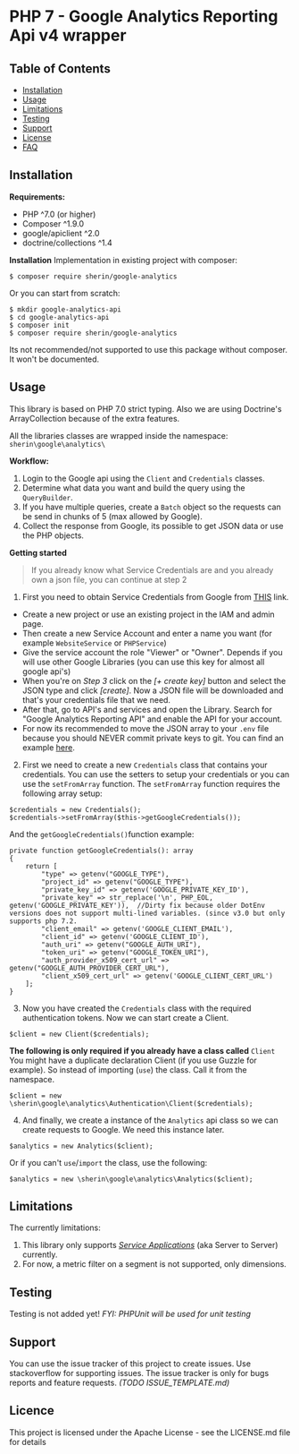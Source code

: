 
# PHP 7 - Google Analytics Reporting Api v4 wrapper

## Table of Contents

 - [Installation](#installation)
 - [Usage](#usage)
 - [Limitations](#limitations)
 - [Testing](#testing)
 - [Support](#support)
 - [License](#license)
 - [FAQ](#faq)

## Installation
**Requirements:** 
 - PHP ^7.0 (or higher)
 - Composer ^1.9.0
 - google/apiclient ^2.0
 - doctrine/collections ^1.4

**Installation**
Implementation in existing project with composer:

    $ composer require sherin/google-analytics

Or you can start from scratch:

    $ mkdir google-analytics-api
    $ cd google-analytics-api
    $ composer init
    $ composer require sherin/google-analytics

Its not recommended/not supported to use this package without composer. It won't be documented.

## Usage
This library is based on PHP 7.0 strict typing. Also we are using Doctrine's ArrayCollection because of the extra features. 

All the libraries classes are wrapped inside the namespace: `sherin\google\analytics\`

**Workflow:**
 1. Login to the Google api using the `Client` and `Credentials` classes.
 2. Determine what data you want and build the query using the `QueryBuilder`.
 3. If you have multiple queries, create a `Batch` object so the requests can be send in chunks of 5 (max allowed by Google).
 4. Collect the response from Google, its possible to get JSON data or use the PHP objects.

**Getting started**

> If you already know what Service Credentials are and you already own a json file, you can continue at step 2

1. First you need to obtain Service Credentials from Google from [THIS](https://console.developers.google.com/iam-admin/serviceaccounts) link. 
- Create a new project or use an existing project in the IAM and admin page. 
- Then create a new Service Account and enter a name you want (for example `WebsiteService` or `PHPService`)
- Give the service account the role "Viewer" or "Owner". Depends if you will use other Google Libraries (you can use this key for almost all google api's)
- When you're on *Step 3* click on the *[+ create key]* button and select the JSON type and click *[create]*. Now a JSON file will be downloaded and that's your credentials file that we need.
- After that, go to API's and services and open the Library. Search for "Google Analytics Reporting API" and enable the API for your account.
- For now its recommended to move the JSON array to your `.env` file because you should NEVER commit private keys to git. You can find an example [here](https://gist.github.com/SherinBloemendaal/41b4c5051cf39189b6ebee858b0f2a9c).
2. First we need to create a new `Credentials` class that contains your credentials. You can use the setters to setup your credentials or you can use the `setFromArray` function. The `setFromArray` function requires the following array setup:
```
$credentials = new Credentials();
$credentials->setFromArray($this->getGoogleCredentials());
```
And the `getGoogleCredentials()`function example:
```
private function getGoogleCredentials(): array
{
    return [  
        "type" => getenv("GOOGLE_TYPE"),  
        "project_id" => getenv("GOOGLE_TYPE"),  
        "private_key_id" => getenv('GOOGLE_PRIVATE_KEY_ID'),  
        "private_key" => str_replace('\n', PHP_EOL, getenv('GOOGLE_PRIVATE_KEY')),  //Dirty fix because older DotEnv versions does not support multi-lined variables. (since v3.0 but only supports php 7.2.
        "client_email" => getenv('GOOGLE_CLIENT_EMAIL'),  
        "client_id" => getenv('GOOGLE_CLIENT_ID'),  
        "auth_uri" => getenv("GOOGLE_AUTH_URI"),  
        "token_uri" => getenv("GOOGLE_TOKEN_URI"),  
        "auth_provider_x509_cert_url" => getenv("GOOGLE_AUTH_PROVIDER_CERT_URL"),  
        "client_x509_cert_url" => getenv('GOOGLE_CLIENT_CERT_URL')  
    ];
}
```
3. Now you have created the `Credentials` class with the required authentication tokens. Now we can start create a Client.
```
$client = new Client($credentials);
```
**The following is only required if you already have a class called** `Client`
You might have a duplicate declaration Client (if you use Guzzle for example). So instead of importing (`use`) the class. Call it from the namespace.
```
$client = new \sherin\google\analytics\Authentication\Client($credentials);
```

4. And finally, we create a instance of the `Analytics` api class so we can create requests to Google.
We need this instance later.
```
$analytics = new Analytics($client);
```
Or if you can't `use`/`import` the class, use the following:
```
$analytics = new \sherin\google\analytics\Analytics($client);
```

## Limitations
The currently limitations:
1. This library only supports *[Service Applications](https://console.developers.google.com/iam-admin/serviceaccounts)* (aka Server to Server) currently.
2. For now, a metric filter on a segment is not supported, only dimensions.
## Testing
Testing is not added yet!
*FYI: PHPUnit will be used for unit testing*
## Support
You can use the issue tracker of this project to create issues. Use stackoverflow for supporting issues. The issue tracker is only for bugs reports and feature requests. *(TODO  ISSUE_TEMPLATE.md)*
## Licence
This project is licensed under the Apache License - see the LICENSE.md file for details
